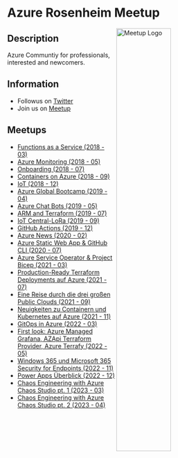 # Azure Rosenheim Meetup

<img width="50%" align="right" alt="Meetup Logo" src="https://secure.meetupstatic.com/photos/event/2/5/7/3/clean_476649587.jpeg">

## Description

Azure Communtiy for professionals, interested and newcomers.

## Information

- Followus on [Twitter](https://twitter.com/AzureMeetup)
- Join us on [Meetup](https://www.meetup.com/de-DE/Azure-Meetup-Rosenheim/)

## Meetups

- [Functions as a Service (2018 - 03)](Azure%20Meetup%202018%20-%2003%20-%20Functions%20as%20a%20Service/Azure%20Meetup%202018%20-%2003%20-%20Functions%20as%20a%20Service.pdf)
- [Azure Monitoring (2018 - 05)](Azure%20Meetup%202018%20-%2005%20-%20Azure%20Monitoring/Azure%20Meetup%202018%20-%2005%20-%20Monitoring.pdf)
- [Onboarding (2018 - 07)](Azure%20Meetup%202018%20-%2007%20-%20Onboarding/whiteduck-azure-meetup-2018-07.pdf)
- [Containers on Azure (2018 - 09)](Azure%20Meetup%202018%20-%2009%20-%20Containers%20on%20Azure)
- [IoT (2018 - 12)](Azure%20Meetup%202018%20-%2012%20-%20IoT/Azure-Meetup-2018-12-IoT.pdf)
- [Azure Global Bootcamp (2019 - 04)](Azure%20Global%20Bootcamp%202019%20-%2004/Azure-Bootcamp-Container%20on%20Azure.pdf)
- [Azure Chat Bots (2019 - 05)](Azure%20Meetup%202019%20-%2005%20-%20Azure%20Chat%20Bots)
- [ARM and Terraform (2019 - 07)](Azure%20Meetup%202019%20-%2007%20-%20ARM-andTerraform/Azure%20Meetup%202019%20-%2007%20-%20ARM-and-Terraform.pdf)
- [IoT Central-LoRa (2019 - 09)](Azure%20Meetup%202019%20-%2009%20-%20IoT%20Central-LoRa/AzureMeetup-IoT-Central-LoRa-2019-09.pdf)
- [GitHub Actions (2019 - 12)](Azure%20Meetup%202019%20-%2012%20-%20Github%20Actions)
- [Azure News (2020 - 02)](Azure%20Meetup%202020%20-%2002%20-%20Azure%20News)
- [Azure Static Web App & GitHub CLI (2020 - 07)](Azure%20Meetup%202020%20-%2007%20-%20Azure%20Static%20Web%20App%20%26%20GitHub%20CLI/AzureStaticWebApps.pptx)
- [Azure Service Operator & Project Bicep (2021 - 03)](Azure-Meetup-2021-03-Azure-Service-Operator-and-Project-Bicep/README.md)
- [Production-Ready Terraform Deployments auf Azure (2021 - 07)](Azure-Meetup-2021-07-Production-Ready-Terraform-Deployments-auf-Azure/README.md)
- [Eine Reise durch die drei großen Public Clouds (2021 - 09)](Azure-Meetup-2021-09-Eine-Reise-durch-die-drei-großen-Public-Clouds/README.md)
- [Neuigkeiten zu Containern und Kubernetes auf Azure (2021 - 11)](Azure-Meetup-2021-11-Neuigkeiten-zu-Containern-und-Kubernetes-auf-Azure/README.md)
- [GitOps in Azure (2022 - 03)](Azure-Meetup-2022-03-GitOps-in-Azure/README.md)
- [First look: Azure Managed Grafana, AZApi Terraform Provider, Azure Terrafy (2022 - 05)](Azure-Meetup-2022-05-Grafana-azapi-aztfy/README.md)
- [Windows 365 und Microsoft 365 Security for Endpoints (2022 - 11)](Azure-Meetup-2022-11-Windows365/README.md)
- [Power Apps Überblick (2022 - 12)](Azure-Meetup-2022-12-PowerApps/README.md)
- [Chaos Engineering with Azure Chaos Studio pt. 1 (2023 - 03)](Azure-Meetup-2023-03-22-Chaos-Engineering-pt1/README.md)
- [Chaos Engineering with Azure Chaos Studio pt. 2 (2023 - 04)](Azure-Meetup-2023-04-27-Chaos-Engineering-pt2/README.md)